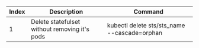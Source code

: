 | Index | Description | Command |
|-------|-------------|---------|
|1|Delete statefulset without removing it's pods|kubectl delete sts/sts_name --cascade=orphan